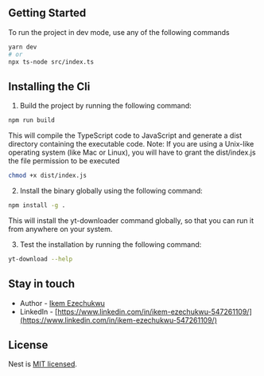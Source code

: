 ## Getting Started

To run the project in dev mode, use any of the following commands
```bash
yarn dev
# or
npx ts-node src/index.ts
```

## Installing the Cli
1. Build the project by running the following command:
```bash
npm run build
```
This will compile the TypeScript code to JavaScript and generate a dist directory containing the executable code.
Note: If you are using a Unix-like operating system (like Mac or Linux), you will have to grant the dist/index.js the file permission to be executed

```bash
chmod +x dist/index.js
```
2. Install the binary globally using the following command:
```bash
npm install -g .
```
This will install the yt-downloader command globally, so that you can run it from anywhere on your system.

3. Test the installation by running the following command:
```bash
yt-download --help
```

## Stay in touch

- Author - [Ikem Ezechukwu](ikem.ezechukwu@outlook.com)
- LinkedIn - [https://www.linkedin.com/in/ikem-ezechukwu-547261109/](https://www.linkedin.com/in/ikem-ezechukwu-547261109/)


## License

Nest is [MIT licensed](LICENSE).